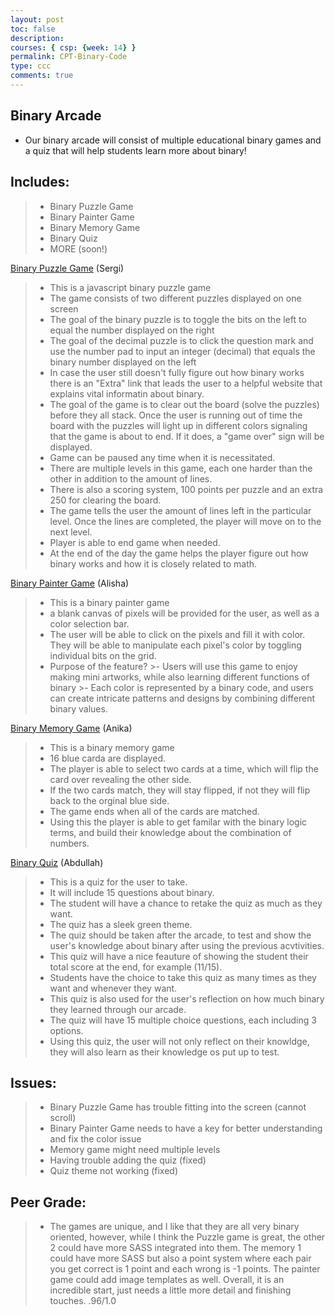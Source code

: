 ```yaml
---
layout: post
toc: false
description:
courses: { csp: {week: 14} }
permalink: CPT-Binary-Code
type: ccc
comments: true
---
```


## Binary Arcade

- Our binary arcade will consist of multiple educational binary games and a quiz that will help students learn more about binary!

## Includes: 
>- Binary Puzzle Game
>- Binary Painter Game
>- Binary Memory Game
>- Binary Quiz
>- MORE (soon!)

[Binary Puzzle Game](https://alishahussain.github.io/team2//b-g) (Sergi)

>- This is a javascript binary puzzle game
>- The game consists of two different puzzles displayed on one screen
>- The goal of the binary puzzle is to toggle the bits on the left to equal the number displayed on the right
>- The goal of the decimal puzzle is to click the question mark and use the number pad to input an integer (decimal) that equals the binary number displayed on the left
>- In case the user still doesn't fully figure out how binary works there is an "Extra" link that leads the user to a helpful website that explains vital informatin about binary. 
>- The goal of the game is to clear out the board (solve the puzzles) before they all stack. Once the user is running out of time the board with the puzzles will light up in different colors signaling that the game is about to end. If it does, a "game over" sign will be displayed. 
>- Game can be paused any time when it is necessitated. 
>- There are multiple levels in this game, each one harder than the other in addition to the amount of lines. 
>- There is also a scoring system, 100 points per puzzle and an extra 250 for clearing the board.
>- The game tells the user the amount of lines left in the particular level. Once the lines are completed, the player will move on to the next level.
>- Player is able to end game when needed. 
>- At the end of the day the game helps the player figure out how binary works and how it is closely related to math. 

[Binary Painter Game](https://alishahussain.github.io/team2//binary-painter) (Alisha)

>- This is a binary painter game
>- a blank canvas of pixels will be provided for the user, as well as a color selection bar. 
>- The user will be able to click on the pixels and fill it with color. They will be able to manipulate each pixel's color by toggling individual bits on the grid.
>- Purpose of the feature?
    >- Users will use this game to enjoy making mini artworks, while also learning different functions of binary
    >- Each color is represented by a binary code, and users can create intricate patterns and designs by combining different binary values.

[Binary Memory Game](https://alishahussain.github.io/team2//binary-quiz) (Anika)

>- This is a binary memory game 
>- 16 blue carda are displayed. 
>- The player is able to select two cards at a time, which will flip the card over revealing the other side. 
>- If the two cards match, they will stay flipped, if not they will flip back to the orginal blue side.
>- The game ends when all of the cards are matched. 
>- Using this the player is able to get familar with the binary logic terms, and build their knowledge about the combination of numbers. 

[Binary Quiz](https://alishahussain.github.io/team2//memory-game) (Abdullah)

>- This is a quiz for the user to take.
>- It will include 15 questions about binary.
>- The student will have a chance to retake the quiz as much as they want.
>- The quiz has a sleek green theme.
>- The quiz should be taken after the arcade, to test and show the user's knowledge about binary after using the previous acvtivities.
>- This quiz will have a nice feauture of showing the student their total score at the end, for example (11/15).
>- Students have the choice to take this quiz as many times as they want and whenever they want.
>- This quiz is also used for the user's reflection on how much binary they learned through our arcade.
>- The quiz will have 15 multiple choice questions, each including 3 options.
>- Using this quiz, the user will not only reflect on their knowldge, they will also learn as their knowledge os put up to test.

## Issues: 

>- Binary Puzzle Game has trouble fitting into the screen (cannot scroll)
>- Binary Painter Game needs to have a key for better understanding and fix the color issue
>- Memory game might need multiple levels
>- Having trouble adding the quiz (fixed)
>- Quiz theme not working (fixed)

## Peer Grade:
>- The games are unique, and I like that they are all very binary oriented, however, while I think the Puzzle game is great, the other 2 could have more SASS integrated into them. The memory 1 could have more SASS but also a point system where each pair you get correct is 1 point and each wrong is -1 points. The painter game could add image templates as well. Overall, it is an incredible start, just needs a little more detail and finishing touches.
.96/1.0
